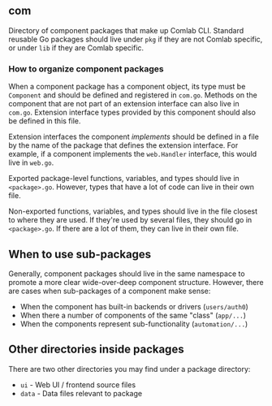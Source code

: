 ## com

Directory of component packages that make up Comlab CLI. Standard reusable Go
packages should live under `pkg` if they are not Comlab specific, or under `lib`
if they are Comlab specific.

### How to organize component packages

When a component package has a component object, its type must be `Component`
and should be defined and registered in `com.go`. Methods on the component that
are not part of an extension interface can also live in `com.go`. Extension
interface types provided by this component should also be defined in this file.

Extension interfaces the component *implements* should be defined in a
file by the name of the package that defines the extension interface. For
example, if a component implements the `web.Handler` interface, this would live
in `web.go`.

Exported package-level functions, variables, and types should live in
`<package>.go`. However, types that have a lot of code can live in their own
file.

Non-exported functions, variables, and types should live in the file closest to
where they are used. If they're used by several files, they should go in
`<package>.go`. If there are a lot of them, they can live in their own file.

## When to use sub-packages

Generally, component packages should live in the same namespace to promote a
more clear wide-over-deep component structure. However, there are cases when
sub-packages of a component make sense:

 * When the component has built-in backends or drivers (`users/auth0`)
 * When there a number of components of the same "class" (`app/...`)
 * When the components represent sub-functionality (`automation/...`)

## Other directories inside packages

There are two other directories you may find under a package directory:

 * `ui` - Web UI / frontend source files
 * `data` - Data files relevant to package
